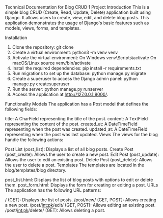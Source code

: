Technical Documentation for Blog CRUD 1 Project
Introduction
This is a simple blog CRUD (Create, Read, Update, Delete) application built using Django. It allows users to create, view, edit, and delete blog posts. This application demonstrates the usage of Django's basic features such as models, views, forms, and templates.

Installation
1. Clone the repository:
git clone
2. Create a virtual environment:
python3 -m venv venv
3. Activate the virtual environment:
On Windows
venv\Scripts\activate
On macOS/Linux
source venv/bin/activate
4. Install the required dependencies:
pip install -r requirements.txt
5. Run migrations to set up the database:
python manage.py migrate
6. Create a superuser to access the Django admin panel:
python manage.py createsuperuser
7. Run the server:
python manage.py runserver
8. Access the application at http://127.0.0.1:8000/.

Functionality
Models
The application has a Post model that defines the following fields:

title: A CharField representing the title of the post.
content: A TextField representing the content of the post.
created_at: A DateTimeField representing when the post was created.
updated_at: A DateTimeField representing when the post was last updated.
Views
The views for the blog handle the following actions:

Post List (post_list): Displays a list of all blog posts.
Create Post (post_create): Allows the user to create a new post.
Edit Post (post_update): Allows the user to edit an existing post.
Delete Post (post_delete): Allows the user to delete a post.
Templates
The templates are located in the blog/templates/blog directory.

post_list.html: Displays the list of blog posts with options to edit or delete them.
post_form.html: Displays the form for creating or editing a post.
URLs
The application has the following URL patterns:

/ (GET): Displays the list of posts.
/post/new/ (GET, POST): Allows creating a new post.
/post/<int:pk>/edit/ (GET, POST): Allows editing an existing post.
/post/<int:pk>/delete/ (GET): Allows deleting a post.